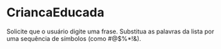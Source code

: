 # CriancaEducada
Solicite que o usuário digite uma frase. Substitua as palavras da lista por uma sequência de símbolos (como #@$%*!&amp;).
